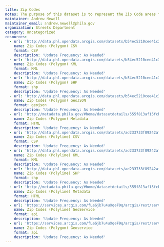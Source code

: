 ```yaml
---
title: Zip Codes
notes: The purpose of this dataset is to represent the Zip Code areas for the City of Philadelphia.  The edges of Zip Codes are slightly modified for logical and cartographic purposes.
maintainer: Andrew Newell
maintainer_email: andrew.newell@phila.gov
organization: Streets Department
category: Uncategorized
resources:
  - url: 'http://data.phl.opendata.arcgis.com/datasets/b54ec5210cee41c3a884c9086f7af1be_0.csv'
    name: Zip Codes (Polygon) CSV
    format: CSV
    description: 'Update Frequency: As Needed'
  - url: 'http://data.phl.opendata.arcgis.com/datasets/b54ec5210cee41c3a884c9086f7af1be_0.kml'
    name: Zip Codes (Polygon) KML
    format: KML
    description: 'Update Frequency: As Needed'
  - url: 'http://data.phl.opendata.arcgis.com/datasets/b54ec5210cee41c3a884c9086f7af1be_0.zip'
    name: Zip Codes (Polygon) SHP
    format: shp
    description: 'Update Frequency: As Needed'
  - url: 'http://data.phl.opendata.arcgis.com/datasets/b54ec5210cee41c3a884c9086f7af1be_0.geojson'
    name: Zip Codes (Polygon) GeoJSON
    format: geojson
    description: 'Update Frequency: As Needed'
  - url: 'http://metadata.phila.gov/#home/datasetdetails/555f813af15fcb6c6ed44153/representationdetails/5589aa52b80410802d7e643b/'
    name: Zip Codes (Polygon) Metadata
    format: HTML
    description: 'Update Frequency: As Needed'
  - url: 'http://data.phl.opendata.arcgis.com/datasets/ad233733f89242af9a1f9e52d60d1e4e_0.csv'
    name: Zip Codes (Polyline) CSV
    format: CSV
    description: 'Update Frequency: As Needed'
  - url: 'http://data.phl.opendata.arcgis.com/datasets/ad233733f89242af9a1f9e52d60d1e4e_0.kml'
    name: Zip Codes (Polyline) KML
    format: KML
    description: 'Update Frequency: As Needed'
  - url: 'http://data.phl.opendata.arcgis.com/datasets/ad233733f89242af9a1f9e52d60d1e4e_0.geojson'
    name: Zip Codes (Polyline) SHP
    format: shp
    description: 'Update Frequency: As Needed'
  - url: 'http://metadata.phila.gov/#home/datasetdetails/555f813af15fcb6c6ed44153/representationdetails/5571b1cae4fb1d91393c21cc/'
    name: Zip Codes (Polyline) Metadata
    format: HTML
    description: 'Update Frequency: As Needed'
  - url: 'https://services.arcgis.com/fLeGjb7u4uXqeF9q/arcgis/rest/services/Zipcodes_Arc/FeatureServer/0/query?outFields=*&where=1%3D1'
    name: Zip Codes (Polyline) GeoService
    format: api
    description: 'Update Frequency: As Needed'
  - url: 'https://services.arcgis.com/fLeGjb7u4uXqeF9q/arcgis/rest/services/Zipcodes_Poly/FeatureServer/0/query?outFields=*&where=1%3D1'
    name: Zip Codes (Polygon) Geoservice
    format: api
    description: 'Update Frequency: As Needed'
---
```

